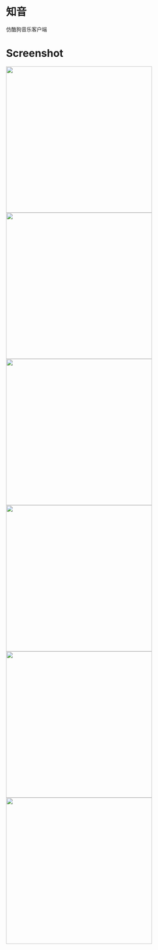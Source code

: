 # 知音
仿酷狗音乐客户端

# Screenshot
<img src="https://github.com/i-am-zhaozekai/Zhiyin/raw/master/screenshot/main_lrc_progress.jpeg" width="400">



<img src="https://github.com/i-am-zhaozekai/Zhiyin/raw/master/screenshot/main_lrc_widget.jpeg" width="400">



<img src="https://github.com/i-am-zhaozekai/Zhiyin/raw/master/screenshot/main_playlist_popup.jpeg" width="400">



<img src="https://github.com/i-am-zhaozekai/Zhiyin/raw/master/screenshot/player_lrc_full.jpeg" width="400">



<img src="https://github.com/i-am-zhaozekai/Zhiyin/raw/master/screenshot/player_lrc_two_line.jpeg" width="400">



<img src="https://github.com/i-am-zhaozekai/Zhiyin/raw/master/screenshot/player_rotated.jpeg" width="400">


